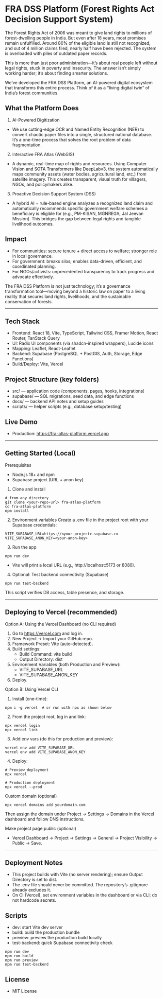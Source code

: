 # FRA DSS Platform (Forest Rights Act Decision Support System)

The Forest Rights Act of 2006 was meant to give land rights to millions of forest-dwelling people in India. But even after 18 years, most promises remain unfulfilled. Around 80% of the eligible land is still not recognized, and out of 4 million claims filed, nearly half have been rejected. The system is overloaded with piles of outdated paper records.

This is more than just poor administration—it’s about real people left without legal rights, stuck in poverty and insecurity. The answer isn’t simply working harder; it’s about finding smarter solutions.

We’ve developed the FRA DSS Platform, an AI-powered digital ecosystem that transforms this entire process. Think of it as a “living digital twin” of India’s forest communities.


## What the Platform Does

1) AI-Powered Digitization
- We use cutting-edge OCR and Named Entity Recognition (NER) to convert chaotic paper files into a single, structured national database. It’s a one-time process that solves the root problem of data fragmentation.

2) Interactive FRA Atlas (WebGIS)
- A dynamic, real-time map of rights and resources. Using Computer Vision and SOTA Transformers like DeepLabv3, the system automatically maps community assets (water bodies, agricultural land, etc.) from satellite imagery. This creates transparent, visual truth for villagers, NGOs, and policymakers alike.

3) Proactive Decision Support System (DSS)
- A hybrid AI + rule-based engine analyzes a recognized land claim and automatically recommends specific government welfare schemes a beneficiary is eligible for (e.g., PM-KISAN, MGNREGA, Jal Jeevan Mission). This bridges the gap between legal rights and tangible livelihood outcomes.

## Impact

- For communities: secure tenure + direct access to welfare; stronger role in local governance.
- For government: breaks silos; enables data-driven, efficient, and coordinated planning.
- For NGOs/activists: unprecedented transparency to track progress and advocate effectively.

The FRA DSS Platform is not just technology; it’s a governance transformation tool—moving beyond a historic law on paper to a living reality that secures land rights, livelihoods, and the sustainable conservation of forests.

---

## Tech Stack

- Frontend: React 18, Vite, TypeScript, Tailwind CSS, Framer Motion, React Router, TanStack Query
- UI: Radix UI components (via shadcn-inspired wrappers), Lucide icons
- Mapping: Leaflet, React-Leaflet
- Backend: Supabase (PostgreSQL + PostGIS, Auth, Storage, Edge Functions)
- Build/Deploy: Vite, Vercel

## Project Structure (key folders)

- src/ — application code (components, pages, hooks, integrations)
- supabase/ — SQL migrations, seed data, and edge functions
- docs/ — backend API notes and setup guides
- scripts/ — helper scripts (e.g., database setup/testing)

## Live Demo

- Production: https://fra-atlas-platform.vercel.app

---

## Getting Started (Local)

Prerequisites
- Node.js 18+ and npm
- Supabase project (URL + anon key)

1) Clone and install
```
# from any directory
git clone <your-repo-url> fra-atlas-platform
cd fra-atlas-platform
npm install
```

2) Environment variables
Create a .env file in the project root with your Supabase credentials:
```
VITE_SUPABASE_URL=https://<your-project>.supabase.co
VITE_SUPABASE_ANON_KEY=<your-anon-key>
```

3) Run the app
```
npm run dev
```
- Vite will print a local URL (e.g., http://localhost:5173 or 8080).

4) Optional: Test backend connectivity (Supabase)
```
npm run test-backend
```
This script verifies DB access, table presence, and storage.

---

## Deploying to Vercel (recommended)

Option A: Using the Vercel Dashboard (no CLI required)
1) Go to https://vercel.com and log in.
2) New Project → Import your GitHub repo.
3) Framework Preset: Vite (auto-detected).
4) Build settings:
   - Build Command: vite build
   - Output Directory: dist
5) Environment Variables (both Production and Preview):
   - VITE_SUPABASE_URL
   - VITE_SUPABASE_ANON_KEY
6) Deploy.

Option B: Using Vercel CLI
1) Install (one-time):
```
npm i -g vercel  # or run with npx as shown below
```
2) From the project root, log in and link:
```
npx vercel login
npx vercel link
```
3) Add env vars (do this for production and preview):
```
vercel env add VITE_SUPABASE_URL
vercel env add VITE_SUPABASE_ANON_KEY
```
4) Deploy:
```
# Preview deployment
npx vercel

# Production deployment
npx vercel --prod
```

Custom domain (optional)
```
npx vercel domains add yourdomain.com
```
Then assign the domain under Project → Settings → Domains in the Vercel dashboard and follow DNS instructions.

Make project page public (optional)
- Vercel Dashboard → Project → Settings → General → Project Visibility → Public → Save.

---

## Deployment Notes

- This project builds with Vite (no server rendering); ensure Output Directory is set to dist.
- The .env file should never be committed. The repository’s .gitignore already excludes it.
- On CI (Vercel), set environment variables in the dashboard or via CLI; do not hardcode secrets.

## Scripts

- dev: start Vite dev server
- build: build the production bundle
- preview: preview the production build locally
- test-backend: quick Supabase connectivity check

```
npm run dev
npm run build
npm run preview
npm run test-backend
```


## License

- MIT License



